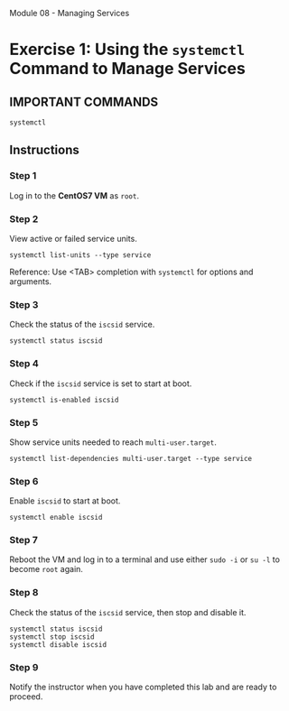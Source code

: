 Module 08 - Managing Services


# Exercise 1: Using the `systemctl` Command to Manage Services



## IMPORTANT COMMANDS


```console
systemctl

```



## Instructions



### Step 1

Log in to the **CentOS7 VM** as `root`.



### Step 2

View active or failed service units.


```console
systemctl list-units --type service
```

Reference: Use \<TAB\> completion with `systemctl` for options and arguments.



### Step 3

Check the status of the `iscsid` service.


```console
systemctl status iscsid
```




### Step 4

Check if the `iscsid` service is set to start at boot.


```console
systemctl is-enabled iscsid
```



### Step 5


Show service units needed to reach `multi-user.target`.


```console
systemctl list-dependencies multi-user.target --type service
```



### Step 6

Enable `iscsid` to start at boot.


```console
systemctl enable iscsid
```



### Step 7

Reboot the VM and log in to a terminal and use either `sudo -i` or `su -l` to become `root` again.




### Step 8

Check the status of the `iscsid` service, then stop and disable it.


```console
systemctl status iscsid
systemctl stop iscsid 
systemctl disable iscsid
```

### Step 9

Notify the instructor when you have completed this lab and are ready to proceed.



